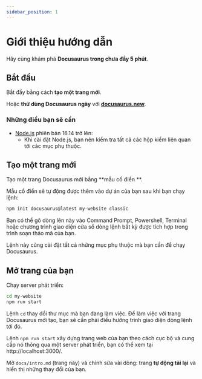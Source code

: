 ```yaml
---
sidebar_position: 1
---
```


# Giới thiệu hướng dẫn

Hãy cùng khám phá **Docusaurus trong chưa đầy 5 phút**.

## Bắt đầu

Bắt đầy bằng cách **tạo một trang mới**.

Hoặc **thử dùng Docusaurus ngày** với **[docusaurus.new](https://docusaurus.new)**.

### Những điều bạn sẽ cần

- [Node.js](https://nodejs.org/en/download/) phiên bản 16.14 trở lên:
  - Khi cài đặt Node.js, bạn nên kiểm tra tất cả các hộp kiểm liên quan tới các mục phụ thuộc.

## Tạo một trang mới

Tạo một trang Docusaurus mới bằng **mẫu cổ điển **.

Mẫu cổ điển sẽ tự động được thêm vào dự án của bạn sau khi bạn chạy lệnh:

```bash
npm init docusaurus@latest my-website classic
```

Bạn có thể gõ dòng lên này vào Command Prompt, Powershell, Terminal hoặc chương trình giao diện cửa sổ dòng lệnh bất kỳ được tích hợp trong trình soạn thảo mã của bạn.

Lệnh này cũng cài đặt tất cả những mục phụ thuộc mà bạn cần để chạy Docusaurus.

## Mở trang của bạn

Chạy server phát triển:

```bash
cd my-website
npm run start
```

Lệnh `cd` thay đổi thư mục mà bạn đang làm việc. Để làm việc với trang Docusaurus mới tạo, bạn sẽ cần phải điều hướng trình giao diện dòng lệnh tới đó.

Lệnh `npm run start` xây dựng trang web của bạn theo cách cục bộ và cung cấp nó thông qua một server phát triển, bạn có thể xem tại http://localhost:3000/.

Mở `docs/intro.md` (trang này) và chỉnh sửa vài dòng: trang **tự động tải lại** và hiển thị những thay đổi của bạn.
